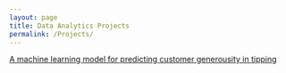 ```yaml
---
layout: page
title: Data Analytics Projects
permalink: /Projects/
---
```


[A machine learning model for predicting customer generousity in tipping](Automatidata_project.html)
